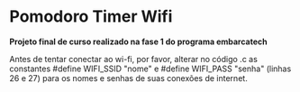 # Pomodoro Timer Wifi

**Projeto final de curso realizado na fase 1 do programa embarcatech**

Antes de tentar conectar ao wi-fi, por favor, alterar no código .c as constantes #define WIFI_SSID "nome" e #define WIFI_PASS "senha" (linhas 26 e 27) para os nomes e senhas de suas conexões de internet.

